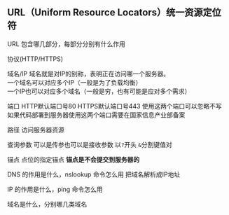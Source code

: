 ## URL（Uniform Resource Locators）统一资源定位符
URL 包含哪几部分，每部分分别有什么作用

协议(HTTP/HTTPS)

域名/IP
域名就是对IP的别称，表明正在访问哪一个服务器。  
一个域名可以对应多个IP（一般是为了负载均衡）  
一个IP也可以对应多个域名（一般是穷，也有可能是应对多个需求）  

端口
HTTP默认端口号80 HTTPS默认端口号443
使用这两个端口可以忽略不写
如果代码部署到服务器使用这两个端口需要在国家信息产业部备案

路径
访问服务器资源

查询参数
可以是传参也可以是接收参数
以`?`开头  `&`分割键值对

锚点
点位的指定锚点
**锚点是不会提交到服务器的**




DNS 的作用是什么，nslookup 命令怎么用
把域名解析成IP地址





IP 的作用是什么，ping 命令怎么用






域名是什么，分别哪几类域名




